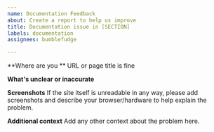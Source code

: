 ```yaml
---
name: Documentation Feedback
about: Create a report to help us improve
title: Documentation issue in [SECTION]
labels: documentation
assignees: bumblefudge

---
```


**Where are you **
URL or page title is fine

**What's unclear or inaccurate**

**Screenshots**
If the site itself is unreadable in any way, please add screenshots and describe your browser/hardware to help explain the problem.

**Additional context**
Add any other context about the problem here.
